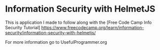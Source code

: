 # Information Security with HelmetJS

This is application I made to follow along with the [Free Code Camp Info Security Tutorial] https://www.freecodecamp.org/learn/information-security/information-security-with-helmetjs/

For more information go to UsefulProgrammer.org
